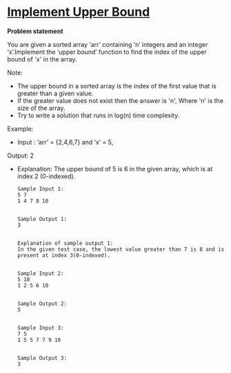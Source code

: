 # [Implement Upper Bound](https://www.naukri.com/code360/problems/implement-upper-bound_8165383?utm_source=youtube&utm_medium=affiliate&utm_campaign=codestudio_Striver_BinarySeries)

<p>
  <b>Problem statement</b>
</p>
<p>
  You are given a sorted array ‘arr’ containing ‘n’ integers and an integer ‘x’.Implement the ‘upper bound’ function to find the index of the upper bound of 'x' in the array.
</p>

  Note:
- The upper bound in a sorted array is the index of the first value that is greater than a given value. 
- If the greater value does not exist then the answer is 'n', Where 'n' is the size of the array.
- Try to write a solution that runs in log(n) time complexity.

  
Example:

- Input : ‘arr’ = {2,4,6,7} and ‘x’ = 5,

Output: 2

- Explanation: The upper bound of 5 is 6 in the given array, which is at index 2 (0-indexed).
      
      Sample Input 1:
      5 7
      1 4 7 8 10
      
      
      Sample Output 1:
      3   
      
      
      Explanation of sample output 1:
      In the given test case, the lowest value greater than 7 is 8 and is present at index 3(0-indexed). 
      
      
      Sample Input 2:
      5 10
      1 2 5 6 10   
      
      
      Sample Output 2:
      5
      
      
      Sample Input 3:
      7 5
      1 5 5 7 7 9 10
      
      
      Sample Output 3:
      3
